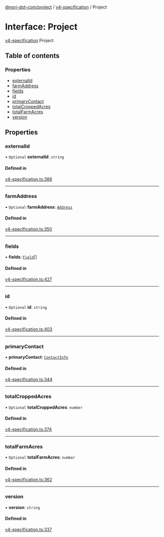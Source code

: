 [@nori-dot-com/project](../README.md) / [v4-specification](../modules/v4_specification.md) / Project

# Interface: Project

[v4-specification](../modules/v4_specification.md).Project

## Table of contents

### Properties

- [externalId](v4_specification.Project.md#externalid)
- [farmAddress](v4_specification.Project.md#farmaddress)
- [fields](v4_specification.Project.md#fields)
- [id](v4_specification.Project.md#id)
- [primaryContact](v4_specification.Project.md#primarycontact)
- [totalCroppedAcres](v4_specification.Project.md#totalcroppedacres)
- [totalFarmAcres](v4_specification.Project.md#totalfarmacres)
- [version](v4_specification.Project.md#version)

## Properties

### externalId

• `Optional` **externalId**: `string`

#### Defined in

[v4-specification.ts:388](https://github.com/nori-dot-eco/nori-dot-com/blob/e34c57a/packages/project/src/v4-specification.ts#L388)

___

### farmAddress

• `Optional` **farmAddress**: [`Address`](v4_specification.Address.md)

#### Defined in

[v4-specification.ts:350](https://github.com/nori-dot-eco/nori-dot-com/blob/e34c57a/packages/project/src/v4-specification.ts#L350)

___

### fields

• **fields**: [`Field`](v4_specification.Field.md)[]

#### Defined in

[v4-specification.ts:427](https://github.com/nori-dot-eco/nori-dot-com/blob/e34c57a/packages/project/src/v4-specification.ts#L427)

___

### id

• `Optional` **id**: `string`

#### Defined in

[v4-specification.ts:403](https://github.com/nori-dot-eco/nori-dot-com/blob/e34c57a/packages/project/src/v4-specification.ts#L403)

___

### primaryContact

• **primaryContact**: [`ContactInfo`](v4_specification.ContactInfo.md)

#### Defined in

[v4-specification.ts:344](https://github.com/nori-dot-eco/nori-dot-com/blob/e34c57a/packages/project/src/v4-specification.ts#L344)

___

### totalCroppedAcres

• `Optional` **totalCroppedAcres**: `number`

#### Defined in

[v4-specification.ts:374](https://github.com/nori-dot-eco/nori-dot-com/blob/e34c57a/packages/project/src/v4-specification.ts#L374)

___

### totalFarmAcres

• `Optional` **totalFarmAcres**: `number`

#### Defined in

[v4-specification.ts:362](https://github.com/nori-dot-eco/nori-dot-com/blob/e34c57a/packages/project/src/v4-specification.ts#L362)

___

### version

• **version**: `string`

#### Defined in

[v4-specification.ts:337](https://github.com/nori-dot-eco/nori-dot-com/blob/e34c57a/packages/project/src/v4-specification.ts#L337)

